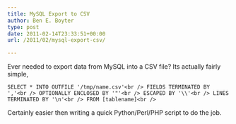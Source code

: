 ```yaml
---
title: MySQL Export to CSV
author: Ben E. Boyter
type: post
date: 2011-02-14T23:33:51+00:00
url: /2011/02/mysql-export-csv/

---
```

Ever needed to export data from MySQL into a CSV file? Its actually fairly simple,

`SELECT * INTO OUTFILE '/tmp/name.csv'<br />
FIELDS TERMINATED BY ','<br />
OPTIONALLY ENCLOSED BY '"'<br />
ESCAPED BY '\\'<br />
LINES TERMINATED BY '\n'<br />
FROM [tablename]<br />
` 

Certainly easier then writing a quick Python/Perl/PHP script to do the job.